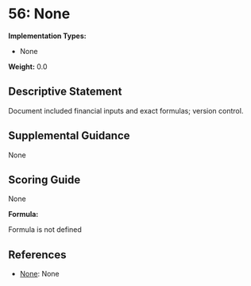 # 56: None

**Implementation Types:**

- None

**Weight:** 0.0

## Descriptive Statement

Document included financial inputs and exact formulas; version control.

## Supplemental Guidance

None

## Scoring Guide

None

**Formula:**

Formula is not defined

## References

- [None](None): None

